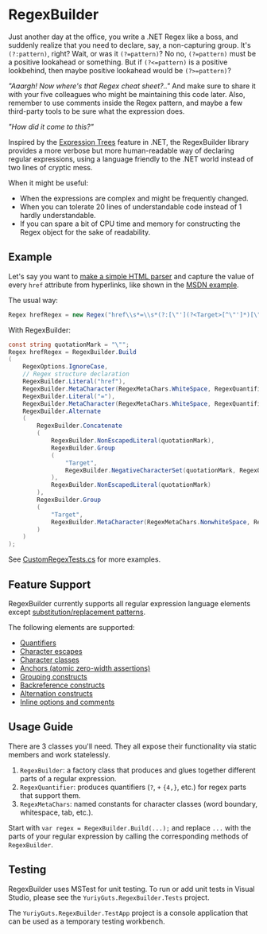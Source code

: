 # RegexBuilder

Just another day at the office, you write a .NET Regex like a boss,
and suddenly realize that you need to declare, say, a non-capturing group.
It's `(?:pattern)`, right? Wait, or was it `(?=pattern)`? No no, `(?=pattern)`
must be a positive lookahead or something. But if `(?<=pattern)` is a positive lookbehind,
then maybe positive lookahead would be `(?>=pattern)`?

_"Aaargh! Now where's that Regex cheat sheet?.."_ And make sure to share it with your five colleagues who might be maintaining this code later.
Also, remember to use comments inside the Regex pattern, and maybe a few third-party tools to be sure what the expression does.

_"How did it come to this?"_

Inspired by the [Expression Trees](http://msdn.microsoft.com/en-us/library/bb397951.aspx) feature
in .NET, the RegexBuilder library provides a more verbose but more human-readable way of declaring regular
expressions, using a language friendly to the .NET world instead of two lines of cryptic mess.

When it might be useful:

* When the expressions are complex and might be frequently changed.
* When you can tolerate 20 lines of understandable code instead of 1 hardly understandable.
* If you can spare a bit of CPU time and memory for constructing the Regex object for the sake of readability.

## Example

Let's say you want to [make a simple HTML parser](http://stackoverflow.com/questions/1732348/regex-match-open-tags-except-xhtml-self-contained-tags)
and capture the value of every `href` attribute from hyperlinks, like shown in the [MSDN example](http://msdn.microsoft.com/en-us/library/t9e807fx.aspx).

The usual way:

```csharp
Regex hrefRegex = new Regex("href\\s*=\\s*(?:[\"'](?<Target>[^\"']*)[\"']|(?<Target>\\S+))", RegexOptions.IgnoreCase);
```

With RegexBuilder:

```csharp
const string quotationMark = "\"";
Regex hrefRegex = RegexBuilder.Build
(
    RegexOptions.IgnoreCase,
    // Regex structure declaration
    RegexBuilder.Literal("href"),
    RegexBuilder.MetaCharacter(RegexMetaChars.WhiteSpace, RegexQuantifier.ZeroOrMore),
    RegexBuilder.Literal("="),
    RegexBuilder.MetaCharacter(RegexMetaChars.WhiteSpace, RegexQuantifier.ZeroOrMore),
    RegexBuilder.Alternate
    (
        RegexBuilder.Concatenate
        (
            RegexBuilder.NonEscapedLiteral(quotationMark),
            RegexBuilder.Group
            (
                "Target",
                RegexBuilder.NegativeCharacterSet(quotationMark, RegexQuantifier.ZeroOrMore)
            ),
            RegexBuilder.NonEscapedLiteral(quotationMark)
        ),
        RegexBuilder.Group
        (
            "Target",
            RegexBuilder.MetaCharacter(RegexMetaChars.NonwhiteSpace, RegexQuantifier.OneOrMore)
        )
    )
);
```

See [CustomRegexTests.cs](/src/YuriyGuts.RegexBuilder.Tests/CustomRegexTests.cs) for more examples.

## Feature Support

RegexBuilder currently supports all regular expression language elements except [substitution/replacement patterns](http://msdn.microsoft.com/en-us/library/az24scfc.aspx#substitutions).

The following elements are supported:

* [Quantifiers](http://msdn.microsoft.com/en-us/library/az24scfc.aspx#quantifiers)
* [Character escapes](http://msdn.microsoft.com/en-us/library/az24scfc.aspx#character_escapes)
* [Character classes](http://msdn.microsoft.com/en-us/library/az24scfc.aspx#character_classes)
* [Anchors (atomic zero-width assertions)](http://msdn.microsoft.com/en-us/library/az24scfc.aspx#atomic_zerowidth_assertions)
* [Grouping constructs](http://msdn.microsoft.com/en-us/library/az24scfc.aspx#grouping_constructs)
* [Backreference constructs](http://msdn.microsoft.com/en-us/library/az24scfc.aspx#backreference_constructs)
* [Alternation constructs](http://msdn.microsoft.com/en-us/library/az24scfc.aspx#alternation_constructs)
* [Inline options and comments](http://msdn.microsoft.com/en-us/library/az24scfc.aspx#miscellaneous_constructs)

## Usage Guide

There are 3 classes you'll need. They all expose their functionality via static members and work statelessly.

1. `RegexBuilder`: a factory class that produces and glues together different parts of a regular expression.
2. `RegexQuantifier`: produces quantifiers (`?`, `+` `{4,}`, etc.) for regex parts that support them.
3. `RegexMetaChars`: named constants for character classes (word boundary, whitespace, tab, etc.).

Start with `var regex = RegexBuilder.Build(...);` and replace `...` with the parts of your regular expression 
by calling the corresponding methods of `RegexBuilder`.

## Testing

RegexBuilder uses MSTest for unit testing. To run or add unit tests in Visual Studio, please see the `YuriyGuts.RegexBuilder.Tests` project.

The `YuriyGuts.RegexBuilder.TestApp` project is a console application that can be used as a temporary testing workbench.
